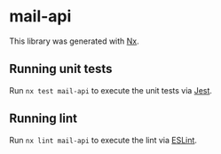 # mail-api

This library was generated with [Nx](https://nx.dev).

## Running unit tests

Run `nx test mail-api` to execute the unit tests via [Jest](https://jestjs.io).

## Running lint

Run `nx lint mail-api` to execute the lint via [ESLint](https://eslint.org/).
